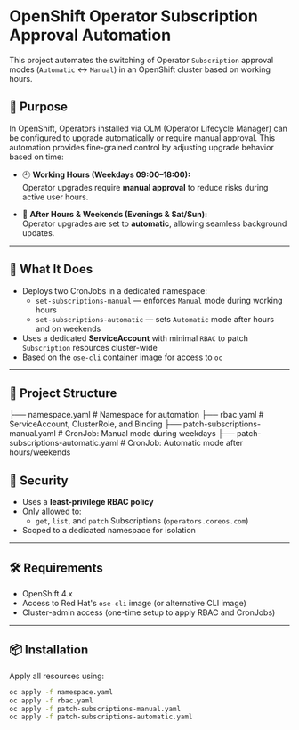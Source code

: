 # OpenShift Operator Subscription Approval Automation

This project automates the switching of Operator `Subscription` approval modes (`Automatic` ↔ `Manual`) in an OpenShift cluster based on working hours.

## 🎯 Purpose

In OpenShift, Operators installed via OLM (Operator Lifecycle Manager) can be configured to upgrade automatically or require manual approval. This automation provides fine-grained control by adjusting upgrade behavior based on time:

- 🕘 **Working Hours (Weekdays 09:00–18:00):**  
  Operator upgrades require **manual approval** to reduce risks during active user hours.

- 🌙 **After Hours & Weekends (Evenings & Sat/Sun):**  
  Operator upgrades are set to **automatic**, allowing seamless background updates.

---

## 🚀 What It Does

- Deploys two CronJobs in a dedicated namespace:
  - `set-subscriptions-manual` — enforces `Manual` mode during working hours
  - `set-subscriptions-automatic` — sets `Automatic` mode after hours and on weekends
- Uses a dedicated **ServiceAccount** with minimal `RBAC` to patch `Subscription` resources cluster-wide
- Based on the `ose-cli` container image for access to `oc`

---

## 📁 Project Structure

├── namespace.yaml                    # Namespace for automation
├── rbac.yaml                         # ServiceAccount, ClusterRole, and Binding
├── patch-subscriptions-manual.yaml   # CronJob: Manual mode during weekdays
├── patch-subscriptions-automatic.yaml # CronJob: Automatic mode after hours/weekends



## 🔐 Security

- Uses a **least-privilege RBAC policy**
- Only allowed to:
  - `get`, `list`, and `patch` Subscriptions (`operators.coreos.com`)
- Scoped to a dedicated namespace for isolation

---

## 🛠 Requirements

- OpenShift 4.x
- Access to Red Hat's `ose-cli` image (or alternative CLI image)
- Cluster-admin access (one-time setup to apply RBAC and CronJobs)

---

## 📦 Installation

Apply all resources using:

```bash
oc apply -f namespace.yaml
oc apply -f rbac.yaml
oc apply -f patch-subscriptions-manual.yaml
oc apply -f patch-subscriptions-automatic.yaml
